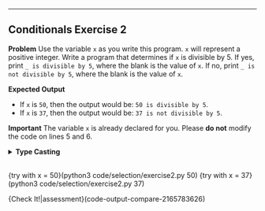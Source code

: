 ----------

## Conditionals Exercise 2

**Problem**
Use the variable `x` as you write this program. `x` will represent a positive integer. Write a program that determines if `x` is divisible by 5. If yes, print `_ is divisible by 5`, where the blank is the value of `x`. If no, print `_ is not divisible by 5`, where the blank is the value of `x`.

**Expected Output**
* If `x` is `50`, then the output would be: `50 is divisible by 5`.
* If `x` is `37`, then the output would be: `37 is not divisible by 5`.


**Important**
The variable `x` is already declared for you. Please **do not** modify the code on lines 5 and 6.

<details>
  <summary><strong>Type Casting</strong></summary>
  Use the <code>str(x)</code> command to type cast the variable <code>x</code> as a string.
</details><br>

{try with x = 50}(python3 code/selection/exercise2.py 50)
{try with x = 37}(python3 code/selection/exercise2.py 37)

{Check It!|assessment}(code-output-compare-2165783626)

